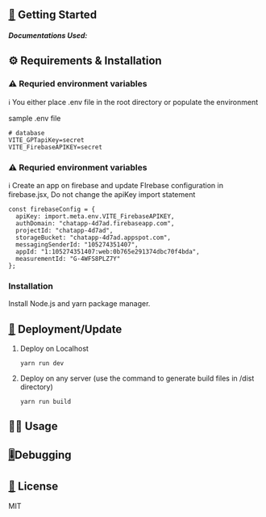 
## [🏁](https://emojipedia.org/chequered-flag/) Getting Started


##### Documentations Used:

## ⚙️ Requirements & Installation

### ⚠ Requried environment variables

ℹ You either place .env file in the root directory or populate the environment

sample .env file

```
# database
VITE_GPTapiKey=secret
VITE_FirebaseAPIKEY=secret
```

### ⚠ Requried environment variables

ℹ Create an app on firebase and update FIrebase configuration in firebase.jsx, Do not change the apiKey import statement

```
const firebaseConfig = {
  apiKey: import.meta.env.VITE_FirebaseAPIKEY,
  authDomain: "chatapp-4d7ad.firebaseapp.com",
  projectId: "chatapp-4d7ad",
  storageBucket: "chatapp-4d7ad.appspot.com",
  messagingSenderId: "105274351407",
  appId: "1:105274351407:web:0b765e291374dbc70f4bda",
  measurementId: "G-4WFS8PLZ7Y"
};
```

### Installation

Install Node.js and yarn package manager.

## [🚀](https://emojipedia.org/rocket/) Deployment/Update

1. Deploy on Localhost

   ```
   yarn run dev
   ```
2. Deploy on any server (use the command to generate build files in /dist directory)

   ```
   yarn run build
   ```

## 👨‍💻 Usage

## [🎚️](https://emojipedia.org/level-slider/)Debugging

## [🪪](https://emojipedia.org/identification-card/) License

MIT
